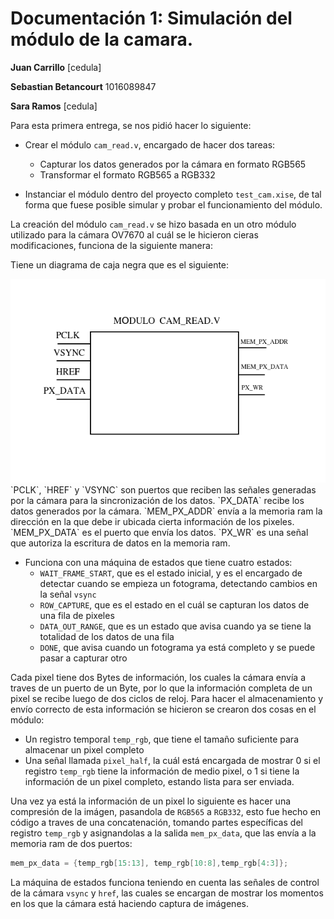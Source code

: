 # Documentación 1: Simulación del módulo de la camara.

**Juan Carrillo** [cedula]

**Sebastian Betancourt** 1016089847

**Sara Ramos** [cedula]

Para esta primera entrega, se nos pidió hacer lo siguiente:

- Crear el módulo `cam_read.v`, encargado de hacer dos tareas:

  - Capturar los datos generados por la cámara en formato RGB565
  - Transformar el formato RGB565 a RGB332

- Instanciar el módulo dentro del proyecto completo `test_cam.xise`, de tal forma que fuese posible simular y probar el funcionamiento del módulo.

La creación del módulo `cam_read.v` se hizo basada en un otro módulo utilizado para la cámara OV7670 al cuál se le hicieron cieras modificaciones, funciona de la siguiente manera:

Tiene un diagrama de caja negra que es el siguiente:

<img src="https://github.com/unal-edigital2-2019-2/work02-simulation-grupo-2/blob/master/docs/figs/caja_negra.png?raw=true" width = "750" >
`PCLK`, `HREF` y `VSYNC` son puertos que reciben las señales generadas por la cámara para la sincronización de los datos. `PX_DATA` recibe los datos generados por la cámara. `MEM_PX_ADDR` envía a la memoria ram la dirección en la que debe ir  ubicada cierta información de los pixeles. `MEM_PX_DATA` es el puerto que envía los datos. `PX_WR` es una señal que autoriza la escritura de datos en la memoria ram.

- Funciona con una máquina de estados que tiene cuatro estados:
  - `WAIT_FRAME_START`, que es el estado inicial, y es el encargado de detectar cuando se empieza un fotograma, detectando cambios en la señal `vsync`
  - `ROW_CAPTURE`, que es el estado en el cuál se capturan los datos de una fila de pixeles
  - `DATA_OUT_RANGE`, que es un estado que avisa cuando ya se tiene la totalidad de los datos de una fila
  - `DONE`, que avisa cuando un fotograma ya está completo y se puede pasar a capturar otro

Cada pixel tiene dos Bytes de información, los cuales la cámara envía a traves de un puerto de un Byte, por lo que la información completa de un pixel se recibe luego de dos ciclos de reloj. Para hacer el almacenamiento y envío correcto de esta información se hicieron se crearon dos cosas en el módulo:

- Un registro temporal `temp_rgb`, que tiene el tamaño suficiente para almacenar un pixel completo
- Una señal llamada `pixel_half`, la cuál está encargada de mostrar 0 si el registro `temp_rgb` tiene la información de medio pixel, o 1 si tiene la información de un pixel completo, estando lista para ser enviada.

Una vez ya está la información de un pixel lo siguiente es hacer una compresión de la imágen, pasandola de `RGB565` a `RGB332`, esto fue hecho en código a traves de una concatenación, tomando partes específicas del registro `temp_rgb` y asignandolas a la salida `mem_px_data`, que las envía a la memoria ram de dos puertos:

```verilog
mem_px_data = {temp_rgb[15:13], temp_rgb[10:8],temp_rgb[4:3]};
```


La máquina de estados funciona teniendo en cuenta las señales de control de la cámara `vsync` y `href`, las cuales se encargan de mostrar los momentos en los que la cámara está haciendo captura de imágenes.
